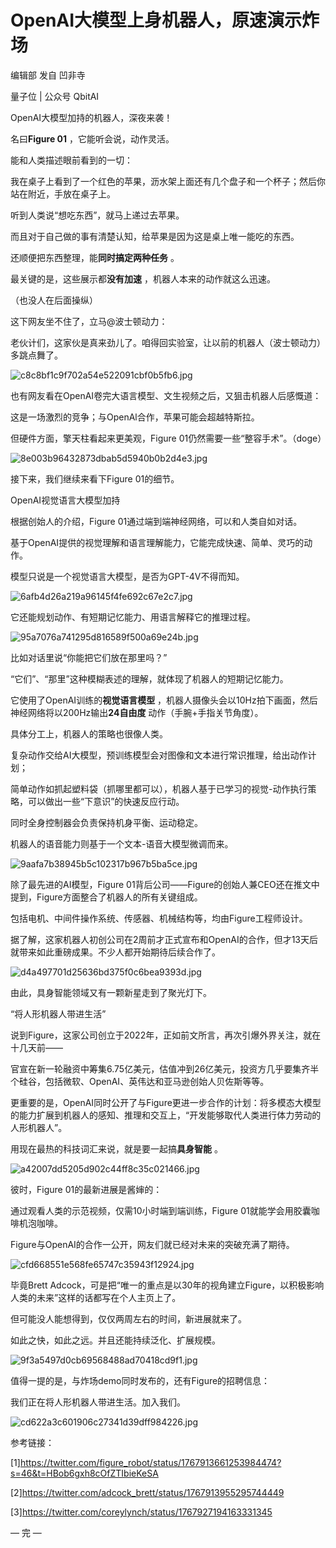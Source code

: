 # OpenAI大模型上身机器人，原速演示炸场

编辑部 发自 凹非寺

量子位 | 公众号 QbitAI

OpenAI大模型加持的机器人，深夜来袭！

名曰**Figure 01** ，它能听会说，动作灵活。

能和人类描述眼前看到的一切：

我在桌子上看到了一个红色的苹果，沥水架上面还有几个盘子和一个杯子；然后你站在附近，手放在桌子上。

听到人类说“想吃东西”，就马上递过去苹果。

而且对于自己做的事有清楚认知，给苹果是因为这是桌上唯一能吃的东西。

还顺便把东西整理，能**同时搞定两种任务** 。

最关键的是，这些展示都**没有加速** ，机器人本来的动作就这么迅速。

（也没人在后面操纵）

这下网友坐不住了，立马@波士顿动力：

老伙计们，这家伙是真来劲儿了。咱得回实验室，让以前的机器人（波士顿动力）多跳点舞了。

![c8c8bf1c9f702a54e522091cbf0b5fb6.jpg](https://raw.githubusercontent.com/qqhsx/qqnews_image/main/2024/03/14/OpenAI大模型上身机器人，原速演示炸场/c8c8bf1c9f702a54e522091cbf0b5fb6.jpg)

也有网友看在OpenAI卷完大语言模型、文生视频之后，又狙击机器人后感慨道：

这是一场激烈的竞争；与OpenAl合作，苹果可能会超越特斯拉。

但硬件方面，擎天柱看起来更美观，Figure 01仍然需要一些“整容手术”。（doge）

![8e003b96432873dbab5d5940b0b2d4e3.jpg](https://raw.githubusercontent.com/qqhsx/qqnews_image/main/2024/03/14/OpenAI大模型上身机器人，原速演示炸场/8e003b96432873dbab5d5940b0b2d4e3.jpg)

接下来，我们继续来看下Figure 01的细节。

OpenAI视觉语言大模型加持

根据创始人的介绍，Figure 01通过端到端神经网络，可以和人类自如对话。

基于OpenAI提供的视觉理解和语言理解能力，它能完成快速、简单、灵巧的动作。

模型只说是一个视觉语言大模型，是否为GPT-4V不得而知。

![6afb4d26a219a96145f4fe692c67e2c7.jpg](https://raw.githubusercontent.com/qqhsx/qqnews_image/main/2024/03/14/OpenAI大模型上身机器人，原速演示炸场/6afb4d26a219a96145f4fe692c67e2c7.jpg)

它还能规划动作、有短期记忆能力、用语言解释它的推理过程。

![95a7076a741295d816589f500a69e24b.jpg](https://raw.githubusercontent.com/qqhsx/qqnews_image/main/2024/03/14/OpenAI大模型上身机器人，原速演示炸场/95a7076a741295d816589f500a69e24b.jpg)

比如对话里说“你能把它们放在那里吗？”

“它们”、“那里”这种模糊表述的理解，就体现了机器人的短期记忆能力。

它使用了OpenAI训练的**视觉语言模型** ，机器人摄像头会以10Hz拍下画面，然后神经网络将以200Hz输出**24自由度**
动作（手腕+手指关节角度）。

具体分工上，机器人的策略也很像人类。

复杂动作交给AI大模型，预训练模型会对图像和文本进行常识推理，给出动作计划；

简单动作如抓起塑料袋（抓哪里都可以），机器人基于已学习的视觉-动作执行策略，可以做出一些“下意识”的快速反应行动。

同时全身控制器会负责保持机身平衡、运动稳定。

机器人的语音能力则基于一个文本-语音大模型微调而来。

![9aafa7b38945b5c102317b967b5ba5ce.jpg](https://raw.githubusercontent.com/qqhsx/qqnews_image/main/2024/03/14/OpenAI大模型上身机器人，原速演示炸场/9aafa7b38945b5c102317b967b5ba5ce.jpg)

除了最先进的AI模型，Figure 01背后公司——Figure的创始人兼CEO还在推文中提到，Figure方面整合了机器人的所有关键组成。

包括电机、中间件操作系统、传感器、机械结构等，均由Figure工程师设计。

据了解，这家机器人初创公司在2周前才正式宣布和OpenAI的合作，但才13天后就带来如此重磅成果。不少人都开始期待后续合作了。

![d4a497701d25636bd375f0c6bea9393d.jpg](https://raw.githubusercontent.com/qqhsx/qqnews_image/main/2024/03/14/OpenAI大模型上身机器人，原速演示炸场/d4a497701d25636bd375f0c6bea9393d.jpg)

由此，具身智能领域又有一颗新星走到了聚光灯下。

“将人形机器人带进生活”

说到Figure，这家公司创立于2022年，正如前文所言，再次引爆外界关注，就在十几天前——

官宣在新一轮融资中筹集6.75亿美元，估值冲到26亿美元，投资方几乎要集齐半个硅谷，包括微软、OpenAI、英伟达和亚马逊创始人贝佐斯等等。

更重要的是，OpenAI同时公开了与Figure更进一步合作的计划：将多模态大模型的能力扩展到机器人的感知、推理和交互上，“开发能够取代人类进行体力劳动的人形机器人”。

用现在最热的科技词汇来说，就是要一起搞**具身智能** 。

![a42007dd5205d902c44ff8c35c021466.jpg](https://raw.githubusercontent.com/qqhsx/qqnews_image/main/2024/03/14/OpenAI大模型上身机器人，原速演示炸场/a42007dd5205d902c44ff8c35c021466.jpg)

彼时，Figure 01的最新进展是酱婶的：

通过观看人类的示范视频，仅需10小时端到端训练，Figure 01就能学会用胶囊咖啡机泡咖啡。

Figure与OpenAI的合作一公开，网友们就已经对未来的突破充满了期待。

![cfd668551e568fe65747c35943f12924.jpg](https://raw.githubusercontent.com/qqhsx/qqnews_image/main/2024/03/14/OpenAI大模型上身机器人，原速演示炸场/cfd668551e568fe65747c35943f12924.jpg)

毕竟Brett Adcock，可是把“唯一的重点是以30年的视角建立Figure，以积极影响人类的未来”这样的话都写在个人主页上了。

但可能没人能想得到，仅仅两周左右的时间，新进展就来了。

如此之快，如此之远。并且还能持续泛化、扩展规模。

![9f3a5497d0cb69568488ad70418cd9f1.jpg](https://raw.githubusercontent.com/qqhsx/qqnews_image/main/2024/03/14/OpenAI大模型上身机器人，原速演示炸场/9f3a5497d0cb69568488ad70418cd9f1.jpg)

值得一提的是，与炸场demo同时发布的，还有Figure的招聘信息：

我们正在将人形机器人带进生活。加入我们。

![cd622a3c601906c27341d39dff984226.jpg](https://raw.githubusercontent.com/qqhsx/qqnews_image/main/2024/03/14/OpenAI大模型上身机器人，原速演示炸场/cd622a3c601906c27341d39dff984226.jpg)

参考链接：

[1]https://twitter.com/figure_robot/status/1767913661253984474?s=46&t=HBob6gxh8cOfZTIbieKeSA

[2]https://twitter.com/adcock_brett/status/1767913955295744449

[3]https://twitter.com/coreylynch/status/1767927194163331345

— 完 —

